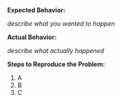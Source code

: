 **Expected Behavior:**

_describe what you wanted to happen_

**Actual Behavior:**

_describe what actually happened_

**Steps to Reproduce the Problem:**

1. A
1. B
1. C

